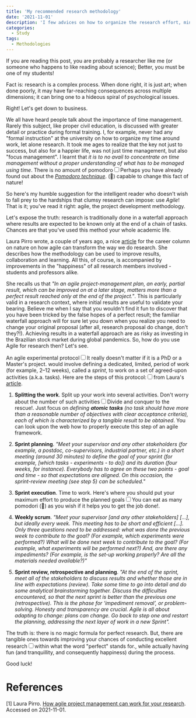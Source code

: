 ```yaml
---
title: 'My recommended research methodology'
date: '2021-11-01'
description: 'I few advices on how to organize the research effort, minimize frustration, empower collaboration and maximize success by using using development/project methodologies (Agile) for research purposes.'
categories:
  - Study
tags:
  - Methodologies
---
```


<p><span class="newthought">If you are reading this post</span>, you are probably a researcher like me (or someone who happens to like reading about science); Better, you must be one of my students!


Fact is: research is a complex process. When done right, it is just art; when done poorly, it may have far-reaching consequences across multiple dimensions; it can bring one to a hideous spiral of psychological issues.

Right! Let's get down to business.

We all have heard people talk about the importance of time management. Rarely this subject, like proper civil education, is discussed with greater detail or practice during formal training. I, for example, never had any "formal instruction" at the university on how to organize my time around work, let alone research. It took me ages to realize that the key not just to success, but also for a happier life, was not just time management, but also "focus management". I learnt that *it is to no avail to concentrate on time management without a proper understanding of what has to be managed using time*. There is no amount of pomodoro<span><label for="sn-1" class="margin-toggle sidenote-number"></span><input type="checkbox" id="sn-1" class="margin-toggle"/><span class="sidenote">Perhaps you have already found out about the <em><a href="https://en.wikipedia.org/wiki/Pomodoro_Technique" target="_blank">Pomodoro technique</em></a>.</span> (🍅) capable to change this fact of nature!

So here's my humble suggestion for the intelligent reader who doesn't wish to fall prey to the hardships that clumsy research can impose: use *Agile*! That is it; you've read it right: agile, the project development methodology.

Let's expose the truth: research is traditionally done in a waterfall approach where results are expected to be known only at the end of a chain of tasks. Chances are that you've used this method your whole academic life.

Laura Pirro wrote, a couple of years ago, a nice [article](https://www.nature.com/articles/d41586-019-01184-9) for the career column on nature on how agile can transform the way we do research. She describes how the methodology can be used to improve results, collaboration and learning. All this, of course, is accompanied by improvements in the "happiness" of all research members involved -  students and professors alike.

She recalls us that <em>*"In an agile project-management plan, an early, partial result, which can be improved on at a later stage, matters more than a perfect result reached only at the end of the project."*</em>. This is particularly valid in a research context, where initial results are useful to validate your bearing. Believe me when I say that you wouldn't find it fun to discover that you have been tricked by the false hopes of a perfect result; the familiar waterfall approach will for sure let you down when you realize you need to change your original proposal (after all, research proposal do change, don't they?!). Achieving results in a waterfall approach are as risky as investing in the Brazilian stock market during global pandemics. So, how do you use Agile for research then? Let's see.

An agile experimental protocol<span><label for="sn-2" class="margin-toggle sidenote-number"></span><input type="checkbox" id="sn-2" class="margin-toggle"/><span class="sidenote">It really doesn't matter if it is a PhD or a Master's project.</span> would involve defining a dedicated, limited, period of work (for example, 2–12 weeks), called a *sprint*, to work on a set of agreed-upon activities (a.k.a. tasks). Here are the steps of this protocol:<span><label for="sn-3" class="margin-toggle sidenote-number"></span><input type="checkbox" id="sn-3" class="margin-toggle"/><span class="sidenote">from Laura's <a href="https://www.nature.com/articles/d41586-019-01184-9" target="_blank">article</a>.</span>

1. **Splitting the work**. Split up your work into several activities. Don't worry about the number of such activities<span><label for="sn-4" class="margin-toggle sidenote-number"></span><input type="checkbox" id="sn-4" class="margin-toggle"/><span class="sidenote">Divide and conquer to the rescue!</span>. Just focus on *defining **atomic tasks** (no task should have more than a reasonable number of objectives with clear acceptance criteria), each of which is characterized by a tangible result to be obtained*. You can look upon the web how to properly execute this step of an agile framework.

2. **Sprint planning**. *"Meet your supervisor and any other stakeholders (for example, a postdoc, co-supervisors, industrial partner, etc.) in a short meeting (around 30 minutes) to define the goal of your sprint (for example, [which tasks - experiments - to do]) and its duration (four weeks, for instance). Everybody has to agree on these two points - goal and time -  so that expectations are aligned. On this occasion, the *sprint-review meeting* (see step 5) can be scheduled."*

3. **Sprint execution**. Time to work. Here's where you should put your maximum effort to produce the planned goals<span><label for="sn-5" class="margin-toggle sidenote-number"></span><input type="checkbox" id="sn-5" class="margin-toggle"/><span class="sidenote">You can eat as many pomodori (🍅) as you wish if it helps you to get the job done!</span>.

4. **Weekly scrum**. *"Meet your supervisor [and any other stakeholders] [...], but ideally every week. This meeting has to be short and efficient [...]. Only three questions need to be addressed: what was done the previous week to contribute to the goal? (For example, which experiments were performed?) What will be done next week to contribute to the goal? (For example, what experiments will be performed next?) And, are there any impediments? (For example, is the set-up working properly? Are all the materials needed available?)"*

5. **Sprint review, retrospective and planning**. *"At the end of the sprint, meet all of the stakeholders to discuss results and whether those are in line with expectations (review). Take some time to go into detail and do some analytical brainstorming together. Discuss the difficulties encountered, so that the next sprint is better than the previous one (retrospective). This is the phase for ‘impediment removal’, or problem-solving. Honesty and transparency are crucial. Agile is all about adapting to change: plans can change. Go back to step one and restart the planning, addressing the next layer of work in a new Sprint".*

The truth is: there is no magic formula for perfect research. But, there are tangible ones towards improving your chances of conducting excellent research<span><label for="sn-6" class="margin-toggle sidenote-number"></span><input type="checkbox" id="sn-6" class="margin-toggle"/><span class="sidenote">within what the word "perfect" stands for.</span>, while actually having fun (and tranquillity, and consequently happiness) during the process.

Good luck!

# References

[1] Laura Pirro. [How agile project management can work for your research](https://www.nature.com/articles/d41586-019-01184-9#ref-CR2). Accessed on 2021-11-01.
